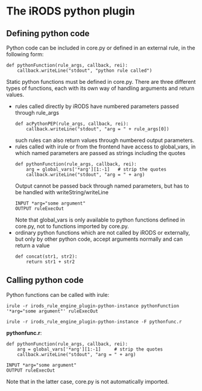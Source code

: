 # The iRODS python plugin

## Defining python code

Python code can be included in core.py or defined in an external rule, in the following form:
```
def pythonFunction(rule_args, callback, rei):
    callback.writeLine("stdout", "python rule called")
```

Static python functions must be defined in core.py.  There are three different types of functions, each with its own way of handling arguments and return values.
- rules called directly by iRODS have numbered parameters passed through rule_args
  ```
  def acPythonPEP(rule_args, callback, rei):
      callback.writeLine("stdout", "arg = " + rule_args[0])
  ```
  such rules can also return values through numbered output parameters.
- rules called with irule or from the frontend have access to global_vars, in which named parameters are passed as strings including the quotes
  ```
  def pythonFunction(rule_args, callback, rei):
      arg = global_vars['*arg'][1:-1]	# strip the quotes
      callback.writeLine("stdout", "arg = " + arg)
  ```
  Output cannot be passed back through named parameters, but has to be handled with writeString/writeLine
  ```
  INPUT *arg="some argument"
  OUTPUT ruleExecOut
  ```
  Note that global_vars is only available to python functions defined in core.py, not to functions imported by core.py.
- ordinary python functions which are not called by iRODS or externally, but only by other python code, accept arguments normally and can return a value
  ```
  def concat(str1, str2):
      return str1 + str2
  ```

## Calling python code

Python functions can be called with irule:
```
irule -r irods_rule_engine_plugin-python-instance pythonFunction '*arg="some argument"' ruleExecOut
```

```
irule -r irods_rule_engine_plugin-python-instance -F pythonfunc.r
```

**pythonfunc.r**:
```
def pythonFunction(rule_args, callback, rei):
    arg = global_vars['*arg'][1:-1]     # strip the quotes
    callback.writeLine("stdout", "arg = " + arg)

INPUT *arg="some argument"
OUTPUT ruleExecOut
```

Note that in the latter case, core.py is not automatically imported.
